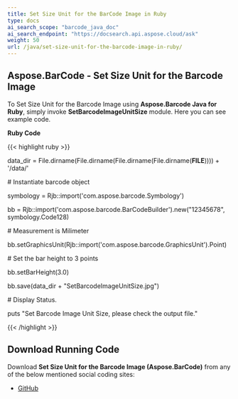 ```yaml
---
title: Set Size Unit for the BarCode Image in Ruby
type: docs
ai_search_scope: "barcode_java_doc"
ai_search_endpoint: "https://docsearch.api.aspose.cloud/ask"
weight: 50
url: /java/set-size-unit-for-the-barcode-image-in-ruby/
---
```


## **Aspose.BarCode - Set Size Unit for the Barcode Image**
To Set Size Unit for the Barcode Image using **Aspose.Barcode Java for Ruby**, simply invoke **SetBarcodeImageUnitSize** module. Here you can see example code.

**Ruby Code**

{{< highlight ruby >}}

 data_dir = File.dirname(File.dirname(File.dirname(File.dirname(__FILE__)))) + '/data/'



\# Instantiate barcode object

symbology = Rjb::import('com.aspose.barcode.Symbology')

bb = Rjb::import('com.aspose.barcode.BarCodeBuilder').new("12345678", symbology.Code128)

\# Measurement is Milimeter

bb.setGraphicsUnit(Rjb::import('com.aspose.barcode.GraphicsUnit').Point)

\# Set the bar height to 3 points

bb.setBarHeight(3.0)

bb.save(data_dir + "SetBarcodeImageUnitSize.jpg")

\# Display Status.

puts "Set Barcode Image Unit Size, please check the output file."

{{< /highlight >}}
## **Download Running Code**
Download **Set Size Unit for the Barcode Image (Aspose.BarCode)** from any of the below mentioned social coding sites:

- [GitHub](https://github.com/aspose-barcode/Aspose.BarCode-for-Java/blob/master/Plugins/Aspose_Barcode_Java_for_Ruby/lib/asposebarcodejava/BarcodeImage/setbarcodeimageunitsize.rb)
